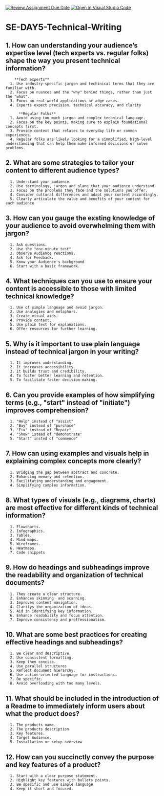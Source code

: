 [![Review Assignment Due Date](https://classroom.github.com/assets/deadline-readme-button-22041afd0340ce965d47ae6ef1cefeee28c7c493a6346c4f15d667ab976d596c.svg)](https://classroom.github.com/a/zsAR-pyY)
[![Open in Visual Studio Code](https://classroom.github.com/assets/open-in-vscode-2e0aaae1b6195c2367325f4f02e2d04e9abb55f0b24a779b69b11b9e10269abc.svg)](https://classroom.github.com/online_ide?assignment_repo_id=18684247&assignment_repo_type=AssignmentRepo)
# SE-DAY5-Technical-Writing
## 1. How can understanding your audience’s expertise level (tech experts vs. regular folks) shape the way you present technical information?
        **Tech experts**
      1. Use industry-specific jargon and techinical terms that they are familiar with.
      2. Focus on nuances and the "why" behind things, rather than just the "what".
      3. Focus on real-world applications or adge cases.
      4. Experts expect precision, technical accuracy, and clarity

          **Regular Folks**
      1. Avoid using too much jargon and complex technical language.
      2. Focus on the key points, making sure to explain foundational concepts first.
      3. Provide context that relates to everyday life or common experiences.
      4. Regular folks are likely looking for a simmplified, high-level understanding that can help them make informed decisions or solve problems.
## 2. What are some strategies to tailor your content to different audience types?
      1. Understand your audience.
      2. Use terminology, jargon and slang that your audience understand.
      3. Focus on the problems they face and the solutions you offer.
      4. Consider cultural differences and adapt your content accordingly.
      5. Clearly articulate the value and benefits of your content for each audience
## 3. How can you gauge the exsting knowledge of your audience to avoid overwhelming them with jargon?
      1. Ask questions.
      2. Use the "one-minute test"
      3. Observe Audience reactions.
      4. Ask for Feedback.
      5. Know your Audience's background
      6. Start with a basic framework.
## 4. What techniques can you use to ensure your content is accessible to those with limited technical knowledge?
      1. Use of simple language and avoid jargon.
      2. Use analogies and metaphors.
      3. Create visual aids.
      4. Provide context.
      5. Use plain text for explanations.
      6. Offer resources for further learning.
## 5. Why is it important to use plain language instead of technical jargon in your writing?
      1. It improves understanding.
      2. It increases accessibility.
      3. It builds trust and credibility.
      4. To foster better learning and retention.
      5. To facilitate faster decision-making.
## 6. Can you provide examples of how simplifying terms (e.g., "start" instead of "initiate") improves comprehension?
      1. "Help" instead of "assist"
      2. "Buy" instead of "purchase"
      3. "Fix" instead of "Repair"
      4. "Show" istead of "demonstrate"
      5. "Start" insted of "commence"
## 7. How can using examples and visuals help in explaining complex concepts more clearly?
      1. Bridging the gap between abstract and concrete.
      2. Enhancing memory and retention.
      3. Facilitating understanding and engagement.
      4. Simplifying complex information.
    
## 8. What types of visuals (e.g., diagrams, charts) are most effective for different kinds of technical information?
      1. Flowcharts.
      2. Infographics.
      3. Tables.
      4. Mind maps.
      5. Wireframes.
      6. Heatmaps.
      7. Code snippets 
## 9. How do headings and subheadings improve the readability and organization of technical documents?
      1. They create a clear structure.
      2. Enhances skimming  and scanning.
      3. Improves content navigation.
      4. Clarifys the organization of ideas.
      5. Aid in identifying key information.
      6. Enhance readability and focus attention.
      7. Improve consistency and proffessionalism.
## 10. What are some best practices for creating effective headings and subheadings?
      1. Be clear and descriptive.
      2. Use consistent formatting.
      3. Keep them concise.
      4. Use parallel structures
      5. Reflect document hierarchy.
      6. Use action-oriented language for instructions.
      7. Be specific.
      8. Avoid overloading with too many levels.
## 11. What should be included in the introduction of a Readme to immediately inform users about what the product does?
      1. The products name.
      2. The products description
      3. Key features.
      4. Target Audience.
      5. Installation or setup overview
## 12. How can you succinctly convey the purpose and key features of a product?
      1. Start with a clear purpose statement.
      2. Highlight key features with bullets points.
      3. Be specific and use simple language
      4. Keep it short and focused.
      
